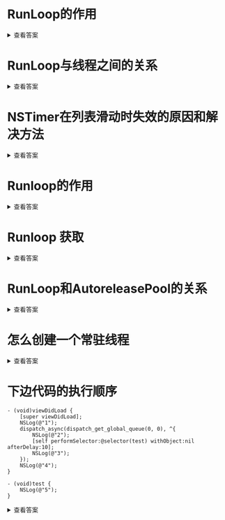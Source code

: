 
# RunLoop的作用

<details>
<summary>查看答案</summary>

  `Runloop`是一种循环机制，在不需要处理事件时候休眠，在需要处理事件时候唤醒处理事件。`Runloop`就是让线程不退出，随时能处理事件的一种机制。

</details>

# RunLoop与线程之间的关系

<details>
<summary>查看答案</summary>

`Runloop`和线程是一一对应的，存在于全部的字典当中。线程创建的时候是没有对应`Runloop`的，只有获取当前`Runloop`才会创建，`Runloop`会在线程结束销毁。

</details>

# NSTimer在列表滑动时失效的原因和解决方法

<details>
<summary>查看答案</summary>

`Runloop`存在五种运行`mode`，`NSTimer`默认运行在`default mode`上面的，当列表滚动的时候，切换称`Tracking Mode`。`default mode`就会暂停，这就是为什么`NStimer`在列表滚动时候失效，解决的办法将`NStimer`添加到`common mode`里面。

</details>

# Runloop的作用

<details>
<summary>查看答案</summary>

- 保持应用的持续运行
- 处理App的各种事件
- 节省CPU资源，提升性能。
- 负责渲染界面的UI

</details>

# Runloop 获取

<details>
<summary>查看答案</summary>

- 获取主线程对应的`Runloop`

  > ```objc
  > [NSRunLoop mainRunLoop]
  > ```

- 获取当前线程对应的`RunLoop`

  > ```objc
  > [NSRunLoop currentRunLoop]
  > ```

</details>

# RunLoop和AutoreleasePool的关系

<details>
<summary>查看答案</summary>

`RunLoop`进行处理事件的时候会自动创建一个`AutoreleasePool`，在处理事件过程中会将发送`autorelease`消息的对象添加到`AutoreleasePool`中。等待`RunLoop`处理事件结束，就释放当前的`AutoreleasePool`。`AutoreleasePool`则会将所有的对象进行`release`-1操作。

</details>

# 怎么创建一个常驻线程

<details>
<summary>查看答案</summary>

 

```objc
@autoreleasepool {
    NSRunLoop *runloop = [NSRunLoop currentRunLoop];
    [runloop addPort:[NSMachPort port] forMode:NSDefaultRunLoopMode];
    [runloop run];
}
```

</details>

# 下边代码的执行顺序

```objc
- (void)viewDidLoad {
    [super viewDidLoad];
    NSLog(@"1");
    dispatch_async(dispatch_get_global_queue(0, 0), ^{
        NSLog(@"2");
        [self performSelector:@selector(test) withObject:nil afterDelay:10];
        NSLog(@"3");
    });
    NSLog(@"4");
}

- (void)test {
    NSLog(@"5");
}
```

<details>
<summary>查看答案</summary>

 输出顺序是`1 4 2 3`，因为 `performSelector:withObject:afterDelay`会自动创建一个`NSTimer`添加到当前的RunLoop中，但是当前线程没有获取RunLoop，所以不存在RunLoop，所以对应方法创建的`NSTimer`也不会运行，自然不会运行`test`方法。

</details>
